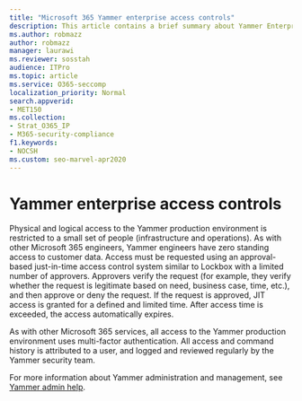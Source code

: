 ```yaml
---
title: "Microsoft 365 Yammer enterprise access controls"
description: This article contains a brief summary about Yammer Enterprise Access Controls in the production environment.
ms.author: robmazz
author: robmazz
manager: laurawi
ms.reviewer: sosstah
audience: ITPro
ms.topic: article
ms.service: O365-seccomp
localization_priority: Normal
search.appverid:
- MET150
ms.collection:
- Strat_O365_IP
- M365-security-compliance
f1.keywords:
- NOCSH
ms.custom: seo-marvel-apr2020
---
```


# Yammer enterprise access controls 

Physical and logical access to the Yammer production environment is restricted to a small set of people (infrastructure and operations). As with other Microsoft 365 engineers, Yammer engineers have zero standing access to customer data. Access must be requested using an approval-based just-in-time access control system similar to Lockbox with a limited number of approvers. Approvers verify the request (for example, they verify whether the request is legitimate based on need, business case, time, etc.), and then approve or deny the request. If the request is approved, JIT access is granted for a defined and limited time. After access time is exceeded, the access automatically expires.

As with other Microsoft 365 services, all access to the Yammer production environment uses multi-factor authentication. All access and command history is attributed to a user, and logged and reviewed regularly by the Yammer security team.

For more information about Yammer administration and management, see [Yammer admin help](https://docs.microsoft.com/yammer/yammer-landing-page).